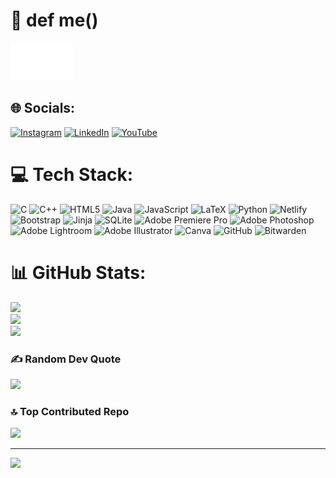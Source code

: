 # 💫 def me()<a href="https://github.com/shahanxd/shahanxd">
<a href="https://github.com/shahanxd/shahanxd">
  <picture>
    <source media="(prefers-color-scheme: dark)" srcset="https://raw.githubusercontent.com/shahanxd/shahanxd/5f948d42601203cea4e8177a0b1b8c8173a42d0b/about.svg">
    <img src="https://raw.githubusercontent.com/shahanxd/shahanxd/5f948d42601203cea4e8177a0b1b8c8173a42d0b/about.svg" width="100" alt="GitHub Profile README">
  </picture>
</a>

## 🌐 Socials:
[![Instagram](https://img.shields.io/badge/Instagram-%23E4405F.svg?logo=Instagram&logoColor=white)](https://instagram.com/notshahanxd) [![LinkedIn](https://img.shields.io/badge/LinkedIn-%230077B5.svg?logo=linkedin&logoColor=white)](https://linkedin.com/in/shahanxd) [![YouTube](https://img.shields.io/badge/YouTube-%23FF0000.svg?logo=YouTube&logoColor=white)](https://youtube.com/@UCyjEeSvqUYPtwiZmyd1q_Yw) 

# 💻 Tech Stack:
![C](https://img.shields.io/badge/c-%2300599C.svg?style=for-the-badge&logo=c&logoColor=white) ![C++](https://img.shields.io/badge/c++-%2300599C.svg?style=for-the-badge&logo=c%2B%2B&logoColor=white) ![HTML5](https://img.shields.io/badge/html5-%23E34F26.svg?style=for-the-badge&logo=html5&logoColor=white) ![Java](https://img.shields.io/badge/java-%23ED8B00.svg?style=for-the-badge&logo=openjdk&logoColor=white) ![JavaScript](https://img.shields.io/badge/javascript-%23323330.svg?style=for-the-badge&logo=javascript&logoColor=%23F7DF1E) ![LaTeX](https://img.shields.io/badge/latex-%23008080.svg?style=for-the-badge&logo=latex&logoColor=white) ![Python](https://img.shields.io/badge/python-3670A0?style=for-the-badge&logo=python&logoColor=ffdd54) ![Netlify](https://img.shields.io/badge/netlify-%23000000.svg?style=for-the-badge&logo=netlify&logoColor=#00C7B7) ![Bootstrap](https://img.shields.io/badge/bootstrap-%238511FA.svg?style=for-the-badge&logo=bootstrap&logoColor=white) ![Jinja](https://img.shields.io/badge/jinja-white.svg?style=for-the-badge&logo=jinja&logoColor=black) ![SQLite](https://img.shields.io/badge/sqlite-%2307405e.svg?style=for-the-badge&logo=sqlite&logoColor=white) ![Adobe Premiere Pro](https://img.shields.io/badge/Adobe%20Premiere%20Pro-9999FF.svg?style=for-the-badge&logo=Adobe%20Premiere%20Pro&logoColor=white) ![Adobe Photoshop](https://img.shields.io/badge/adobe%20photoshop-%2331A8FF.svg?style=for-the-badge&logo=adobe%20photoshop&logoColor=white) ![Adobe Lightroom](https://img.shields.io/badge/Adobe%20Lightroom-31A8FF.svg?style=for-the-badge&logo=Adobe%20Lightroom&logoColor=white) ![Adobe Illustrator](https://img.shields.io/badge/adobe%20illustrator-%23FF9A00.svg?style=for-the-badge&logo=adobe%20illustrator&logoColor=white) ![Canva](https://img.shields.io/badge/Canva-%2300C4CC.svg?style=for-the-badge&logo=Canva&logoColor=white) ![GitHub](https://img.shields.io/badge/github-%23121011.svg?style=for-the-badge&logo=github&logoColor=white) ![Bitwarden](https://img.shields.io/badge/bitwarden-%23175DDC.svg?style=for-the-badge&logo=bitwarden&logoColor=white)
# 📊 GitHub Stats:
![](https://github-readme-stats.vercel.app/api?username=shahanxd&theme=midnight-purple&hide_border=false&include_all_commits=true&count_private=true)<br/>
![](https://github-readme-streak-stats.herokuapp.com/?user=shahanxd&theme=midnight-purple&hide_border=false)<br/>
![](https://github-readme-stats.vercel.app/api/top-langs/?username=shahanxd&theme=midnight-purple&hide_border=false&include_all_commits=true&count_private=true&layout=compact)

### ✍️ Random Dev Quote
![](https://quotes-github-readme.vercel.app/api?type=horizontal&theme=dark)

### 🔝 Top Contributed Repo
![](https://github-contributor-stats.vercel.app/api?username=shahanxd&limit=5&theme=midnight-purple&combine_all_yearly_contributions=true)

---
[![](https://visitcount.itsvg.in/api?id=shahanxd&icon=5&color=12)](https://visitcount.itsvg.in)

<!-- Proudly created with GPRM ( https://gprm.itsvg.in ) -->
